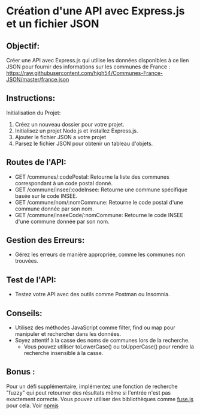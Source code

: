 # Création d'une API avec Express.js et un fichier JSON

## Objectif:
Créer une API avec Express.js qui utilise les données disponibles à ce lien JSON pour fournir des informations sur les communes de France : https://raw.githubusercontent.com/high54/Communes-France-JSON/master/france.json

## Instructions:
Initialisation du Projet:

1. Créez un nouveau dossier pour votre projet.
2. Initialisez un projet Node.js et installez Express.js.
3. Ajouter le fichier JSON a votre projet
4. Parsez le fichier JSON pour obtenir un tableau d'objets.

## Routes de l'API:
- GET /communes/:codePostal: Retourne la liste des communes correspondant à un code postal donné.
- GET /commune/insee/:codeInsee: Retourne une commune spécifique basée sur le code INSEE.
- GET /commune/nom/:nomCommune: Retourne le code postal d'une commune donnée par son nom.
- GET /commune/inseeCode/:nomCommune: Retourne le code INSEE d'une commune donnée par son nom.

## Gestion des Erreurs:
- Gérez les erreurs de manière appropriée, comme les communes non trouvées.

## Test de l'API:
- Testez votre API avec des outils comme Postman ou Insomnia.

## Conseils:
- Utilisez des méthodes JavaScript comme filter, find ou map pour manipuler et rechercher dans les données.
- Soyez attentif à la casse des noms de communes lors de la recherche.
    - Vous pouvez utiliser toLowerCase() ou toUpperCase() pour rendre la recherche insensible à la casse.

## Bonus :
Pour un défi supplémentaire, implémentez une fonction de recherche "fuzzy" qui peut retourner des résultats même si l'entrée n'est pas exactement correcte.
Vous pouvez utiliser des bibliothèques comme [fuse.js](https://www.fusejs.io) pour cela. Voir [npmjs](https://www.npmjs.com/package/fuse.js)